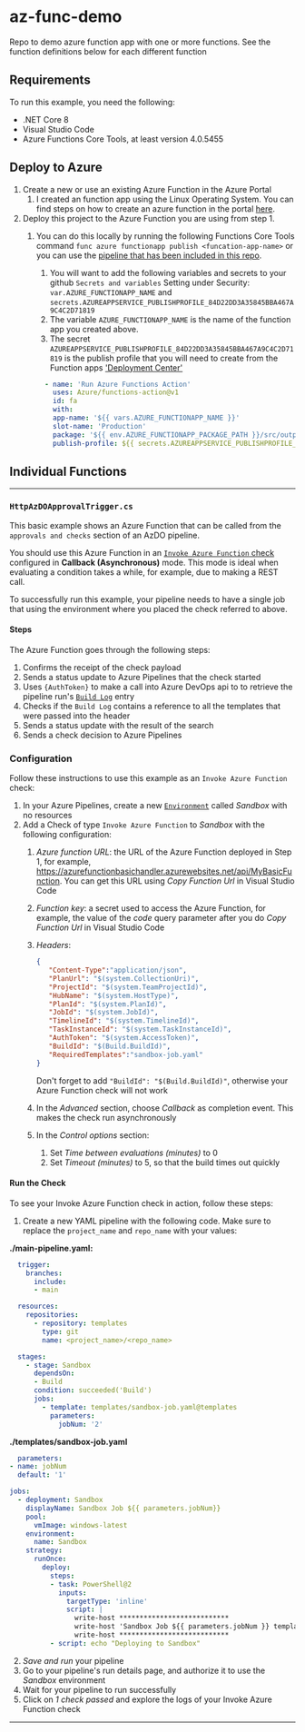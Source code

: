 # az-func-demo

Repo to demo azure function app with one or more functions. See the function definitions below for each different function

## Requirements

To run this example, you need the following:

- .NET Core 8
- Visual Studio Code
- Azure Functions Core Tools, at least version 4.0.5455

## Deploy to Azure

1. Create a new or use an existing Azure Function in the Azure Portal
   1. I created an function app using the Linux Operating System. You can find steps on how to create an azure function in the portal [here](https://learn.microsoft.com/en-us/azure/azure-functions/functions-create-function-app-portal#create-a-function-app).
2. Deploy this project to the Azure Function you are using from step 1.
   1. You can do this locally by running the following Functions Core Tools command `func azure functionapp publish <funcation-app-name>` or you can use the [pipeline that has been included in this repo](.github/workflows/main_brd-testfuncapp.yml).
      1. You will want to add the following variables and secrets to your github `Secrets and variables` Setting under Security:  `var.AZURE_FUNCTIONAPP_NAME` and `secrets.AZUREAPPSERVICE_PUBLISHPROFILE_84D22DD3A35845BBA467A9C4C2D71819`
      2. The variable `AZURE_FUNCTIONAPP_NAME` is the name of the function app you created above.
      3. The secret `AZUREAPPSERVICE_PUBLISHPROFILE_84D22DD3A35845BBA467A9C4C2D71819` is the publish profile that you will need to create from the Function apps ['Deployment Center'](https://learn.microsoft.com/en-us/azure/azure-functions/functions-how-to-use-azure-function-app-settings?tabs=portal#ftps-deployment-settings)

      ```yaml
        - name: 'Run Azure Functions Action'
          uses: Azure/functions-action@v1
          id: fa
          with:
          app-name: '${{ vars.AZURE_FUNCTIONAPP_NAME }}'
          slot-name: 'Production'
          package: '${{ env.AZURE_FUNCTIONAPP_PACKAGE_PATH }}/src/output'
          publish-profile: ${{ secrets.AZUREAPPSERVICE_PUBLISHPROFILE_84D22DD3A35845BBA467A9C4C2D71819 }}
      ```

## Individual Functions

---

### `HttpAzDOApprovalTrigger.cs`

This basic example shows an Azure Function that can be called from the `approvals and checks` section of an AzDO pipeline.

You should use this Azure Function in an [`Invoke Azure Function` check](https://learn.microsoft.com/azure/devops/pipelines/process/approvals?#invoke-azure-function) configured in **Callback (Asynchronous)** mode. This mode is ideal when evaluating a condition takes a while, for example, due to making a REST call.

To successfully run this example, your pipeline needs to have a single job that using the environment where you placed the check referred to above.

#### Steps

The Azure Function goes through the following steps:

1. Confirms the receipt of the check payload
2. Sends a status update to Azure Pipelines that the check started
3. Uses `{AuthToken}` to make a call into Azure DevOps api to to retrieve the pipeline run's [`Build Log`](https://learn.microsoft.com/en-us/rest/api/azure/devops/build/builds/get-build-log?view=azure-devops-rest-7.1) entry
4. Checks if the `Build Log` contains a reference to all the templates that were passed into the header
5. Sends a status update with the result of the search
6. Sends a check decision to Azure Pipelines

### Configuration

Follow these instructions to use this example as an `Invoke Azure Function` check:

1. In your Azure Pipelines, create a new [`Environment`](https://learn.microsoft.com/azure/devops/pipelines/process/environments) called _Sandbox_ with no resources
2. Add a Check of type `Invoke Azure Function` to _Sandbox_ with the following configuration:
   1. _Azure function URL_: the URL of the Azure Function deployed in Step 1, for example, https://azurefunctionbasichandler.azurewebsites.net/api/MyBasicFunction. You can get this URL using _Copy Function Url_ in Visual Studio Code
   2. _Function key_: a secret used to access the Azure Function, for example, the value of the _code_ query parameter after you do _Copy Function Url_ in Visual Studio Code
   3. _Headers_:

        ```json
        {
           "Content-Type":"application/json", 
           "PlanUrl": "$(system.CollectionUri)", 
           "ProjectId": "$(system.TeamProjectId)", 
           "HubName": "$(system.HostType)", 
           "PlanId": "$(system.PlanId)", 
           "JobId": "$(system.JobId)", 
           "TimelineId": "$(system.TimelineId)", 
           "TaskInstanceId": "$(system.TaskInstanceId)", 
           "AuthToken": "$(system.AccessToken)",
           "BuildId": "$(Build.BuildId)",
           "RequiredTemplates":"sandbox-job.yaml"
        }
        ```

        Don't forget to add `"BuildId": "$(Build.BuildId)"`, otherwise your Azure Function check will not work
   4. In the _Advanced_ section, choose _Callback_ as completion event. This makes the check run asynchronously
   5. In the _Control options_ section: 
      1. Set _Time between evaluations (minutes)_ to 0
      2. Set _Timeout (minutes)_ to 5, so that the build times out quickly

#### Run the Check

To see your Invoke Azure Function check in action, follow these steps:

1. Create a new YAML pipeline with the following code. Make sure to replace the `project_name` and `repo_name` with your values:

  **./main-pipeline.yaml:**

  ```yml
    trigger:
      branches:
        include:
        - main

    resources:
      repositories:
        - repository: templates
          type: git
          name: <project_name>/<repo_name>

    stages:
      - stage: Sandbox
        dependsOn:
        - Build
        condition: succeeded('Build')
        jobs:
          - template: templates/sandbox-job.yaml@templates
            parameters:
              jobNum: '2'
  ```

  **./templates/sandbox-job.yaml**

  ```yml
    parameters:
  - name: jobNum
    default: '1'

  jobs:
    - deployment: Sandbox
      displayName: Sandbox Job ${{ parameters.jobNum}}
      pool:
        vmImage: windows-latest
      environment:
        name: Sandbox
      strategy:
        runOnce:
          deploy:
            steps:
            - task: PowerShell@2
              inputs:
                targetType: 'inline'
                script: |
                  write-host ***************************
                  write-host 'Sandbox Job ${{ parameters.jobNum }} template'
                  write-host ***************************
            - script: echo "Deploying to Sandbox"
  ```

2. _Save and run_ your pipeline
3. Go to your pipeline's run details page, and authorize it to use the _Sandbox_ environment
4. Wait for your pipeline to run successfully
5. Click on _1 check passed_ and explore the logs of your Invoke Azure Function check

---
